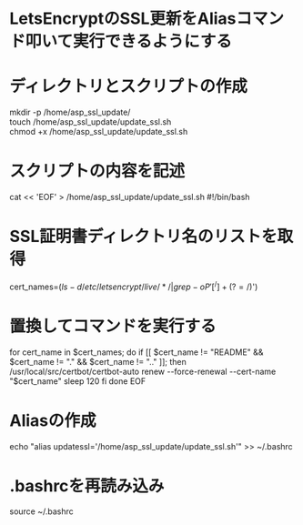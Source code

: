 # LetsEncryptのSSL更新をAliasコマンド叩いて実行できるようにする
# ディレクトリとスクリプトの作成
mkdir -p /home/asp_ssl_update/<br>
touch /home/asp_ssl_update/update_ssl.sh<br>
chmod +x /home/asp_ssl_update/update_ssl.sh<br>

# スクリプトの内容を記述
cat << 'EOF' > /home/asp_ssl_update/update_ssl.sh
#!/bin/bash

# SSL証明書ディレクトリ名のリストを取得
cert_names=$(ls -d /etc/letsencrypt/live/*/ | grep -oP '[^/]+(?=/$)')

# 置換してコマンドを実行する
for cert_name in $cert_names; do
  if [[ $cert_name != "README" && $cert_name != "." && $cert_name != ".." ]]; then
    /usr/local/src/certbot/certbot-auto renew --force-renewal --cert-name "$cert_name"
    sleep 120
  fi
done
EOF

# Aliasの作成
echo "alias updatessl='/home/asp_ssl_update/update_ssl.sh'" >> ~/.bashrc

# .bashrcを再読み込み
source ~/.bashrc
